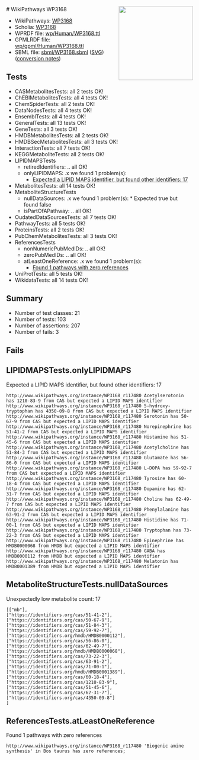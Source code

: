 <img style="float: right; width: 200px" src="../logo.png" />
# WikiPathways WP3168

* WikiPathways: [WP3168](https://identifiers.org/wikipathways:WP3168)
* Scholia: [WP3168](https://scholia.toolforge.org/wikipathways/WP3168)
* WPRDF file: [wp/Human/WP3168.ttl](../wp/Human/WP3168.ttl)
* GPMLRDF file: [wp/gpml/Human/WP3168.ttl](../wp/gpml/Human/WP3168.ttl)
* SBML file: [sbml/WP3168.sbml](../sbml/WP3168.sbml) ([SVG](../sbml/WP3168.svg)) ([conversion notes](../sbml/WP3168.txt))

## Tests
* CASMetabolitesTests: all 2 tests OK!
* ChEBIMetabolitesTests: all 4 tests OK!
* ChemSpiderTests: all 2 tests OK!
* DataNodesTests: all 4 tests OK!
* EnsemblTests: all 4 tests OK!
* GeneralTests: all 13 tests OK!
* GeneTests: all 3 tests OK!
* HMDBMetabolitesTests: all 2 tests OK!
* HMDBSecMetabolitesTests: all 3 tests OK!
* InteractionTests: all 7 tests OK!
* KEGGMetaboliteTests: all 2 tests OK!
* LIPIDMAPSTests
    * retiredIdentifiers: .. all OK!
    * onlyLIPIDMAPS: .x we found 1 problem(s):
        * [Expected a LIPID MAPS identifier, but found other identifiers: 17](#d0bfb67f)
* MetabolitesTests: all 14 tests OK!
* MetaboliteStructureTests
    * nullDataSources: .x we found 1 problem(s):
            * Expected true but found false
    * isPartOfAPathway: .. all OK!
* OudatedDataSourcesTests: all 7 tests OK!
* PathwayTests: all 5 tests OK!
* ProteinsTests: all 2 tests OK!
* PubChemMetabolitesTests: all 3 tests OK!
* ReferencesTests
    * nonNumericPubMedIDs: .. all OK!
    * zeroPubMedIDs: .. all OK!
    * atLeastOneReference: .x we found 1 problem(s):
        * [Found 1 pathways with zero references](#35eb778e)
* UniProtTests: all 5 tests OK!
* WikidataTests: all 14 tests OK!


## Summary

* Number of test classes: 21
* Number of tests: 103
* Number of assertions: 207
* Number of fails: 3

## Fails

<a name="d0bfb67f" />

## LIPIDMAPSTests.onlyLIPIDMAPS

Expected a LIPID MAPS identifier, but found other identifiers: 17
```
http://www.wikipathways.org/instance/WP3168_r117480 Acetylserotonin has 1210-83-9 from CAS but expected a LIPID MAPS identifier
http://www.wikipathways.org/instance/WP3168_r117480 5-hydroxy-tryptophan has 4350-09-8 from CAS but expected a LIPID MAPS identifier
http://www.wikipathways.org/instance/WP3168_r117480 Serotonin has 50-67-9 from CAS but expected a LIPID MAPS identifier
http://www.wikipathways.org/instance/WP3168_r117480 Norepinephrine has 51-41-2 from CAS but expected a LIPID MAPS identifier
http://www.wikipathways.org/instance/WP3168_r117480 Histamine has 51-45-6 from CAS but expected a LIPID MAPS identifier
http://www.wikipathways.org/instance/WP3168_r117480 Acetylcholine has 51-84-3 from CAS but expected a LIPID MAPS identifier
http://www.wikipathways.org/instance/WP3168_r117480 Glutamate has 56-86-0 from CAS but expected a LIPID MAPS identifier
http://www.wikipathways.org/instance/WP3168_r117480 L-DOPA has 59-92-7 from CAS but expected a LIPID MAPS identifier
http://www.wikipathways.org/instance/WP3168_r117480 Tyrosine has 60-18-4 from CAS but expected a LIPID MAPS identifier
http://www.wikipathways.org/instance/WP3168_r117480 Dopamine has 62-31-7 from CAS but expected a LIPID MAPS identifier
http://www.wikipathways.org/instance/WP3168_r117480 Choline has 62-49-7 from CAS but expected a LIPID MAPS identifier
http://www.wikipathways.org/instance/WP3168_r117480 Phenylalanine has 63-91-2 from CAS but expected a LIPID MAPS identifier
http://www.wikipathways.org/instance/WP3168_r117480 Histidine has 71-00-1 from CAS but expected a LIPID MAPS identifier
http://www.wikipathways.org/instance/WP3168_r117480 Tryptophan has 73-22-3 from CAS but expected a LIPID MAPS identifier
http://www.wikipathways.org/instance/WP3168_r117480 Epinephrine has HMDB0000068 from HMDB but expected a LIPID MAPS identifier
http://www.wikipathways.org/instance/WP3168_r117480 GABA has HMDB0000112 from HMDB but expected a LIPID MAPS identifier
http://www.wikipathways.org/instance/WP3168_r117480 Melatonin has HMDB0001389 from HMDB but expected a LIPID MAPS identifier
```

<a name="91904190" />

## MetaboliteStructureTests.nullDataSources

Unexpectedly low metabolite count: 17
```
[["mb"],
["https://identifiers.org/cas/51-41-2"],
["https://identifiers.org/cas/50-67-9"],
["https://identifiers.org/cas/51-84-3"],
["https://identifiers.org/cas/59-92-7"],
["https://identifiers.org/hmdb/HMDB0000112"],
["https://identifiers.org/cas/56-86-0"],
["https://identifiers.org/cas/62-49-7"],
["https://identifiers.org/hmdb/HMDB0000068"],
["https://identifiers.org/cas/73-22-3"],
["https://identifiers.org/cas/63-91-2"],
["https://identifiers.org/cas/71-00-1"],
["https://identifiers.org/hmdb/HMDB0001389"],
["https://identifiers.org/cas/60-18-4"],
["https://identifiers.org/cas/1210-83-9"],
["https://identifiers.org/cas/51-45-6"],
["https://identifiers.org/cas/62-31-7"],
["https://identifiers.org/cas/4350-09-8"]
]
```

<a name="35eb778e" />

## ReferencesTests.atLeastOneReference

Found 1 pathways with zero references
```
http://www.wikipathways.org/instance/WP3168_r117480 'Biogenic amine synthesis' in Bos taurus has zero references; 
```

